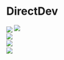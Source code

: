 #  <h> DirectDev</h>

<div>
  <a href"https://github.com/Directinho/">
<img height="180em"   align="center" src="https://github-readme-stats.vercel.app/api?username=Directinho&show_icons=true&theme=radical&include_all_commits=true&count_private=private"/>
<img height="180" weight: "180" align "center" src=https://c.tenor.com/T9xkJO7G7poAAAAM/elma-pointing.gif>
    
</div>
  
<div>
<img height="180em"  align="center" src="https://github-readme-stats.vercel.app/api/top-langs/?username=Directinho&layout=compact&langs_count=7&theme=react"/>
  
</div>
<div>
<img height="180em"  align="center" src=https://github-readme-stats.vercel.app/api/top-langs/?username=Directinho&layout=compact"/>                                       
</div>
<div>
<img height="180em"  align="center" src=![Snake animation](https://github.com/Directinho/DirectDev/blob/output/github-contribution-grid-snake.svg)/>
</div>
